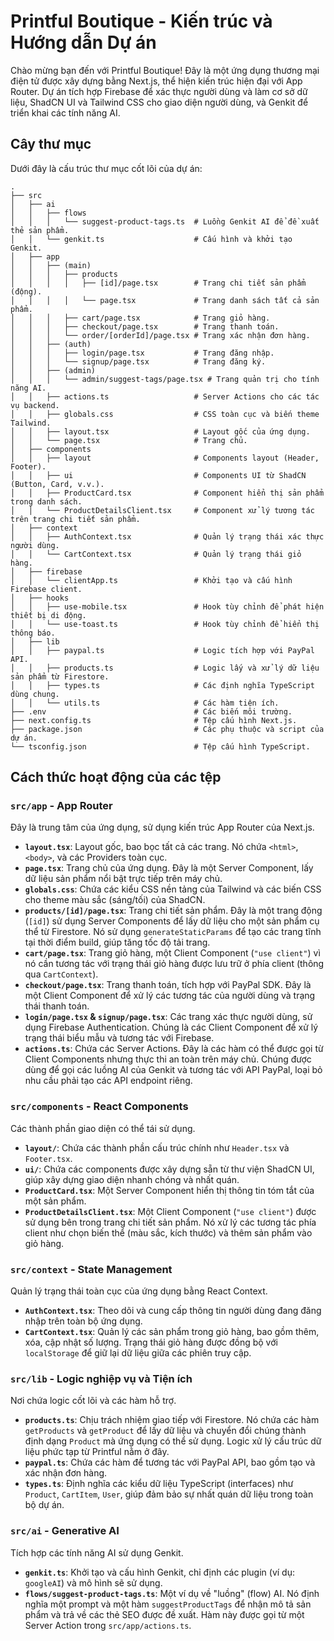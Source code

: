 # Printful Boutique - Kiến trúc và Hướng dẫn Dự án

Chào mừng bạn đến với Printful Boutique! Đây là một ứng dụng thương mại điện tử được xây dựng bằng Next.js, thể hiện kiến trúc hiện đại với App Router. Dự án tích hợp Firebase để xác thực người dùng và làm cơ sở dữ liệu, ShadCN UI và Tailwind CSS cho giao diện người dùng, và Genkit để triển khai các tính năng AI.

## Cây thư mục

Dưới đây là cấu trúc thư mục cốt lõi của dự án:

```
.
├── src
│   ├── ai
│   │   ├── flows
│   │   │   └── suggest-product-tags.ts  # Luồng Genkit AI để đề xuất thẻ sản phẩm.
│   │   └── genkit.ts                    # Cấu hình và khởi tạo Genkit.
│   ├── app
│   │   ├── (main)
│   │   │   ├── products
│   │   │   │   ├── [id]/page.tsx        # Trang chi tiết sản phẩm (động).
│   │   │   │   └── page.tsx             # Trang danh sách tất cả sản phẩm.
│   │   │   ├── cart/page.tsx            # Trang giỏ hàng.
│   │   │   ├── checkout/page.tsx        # Trang thanh toán.
│   │   │   └── order/[orderId]/page.tsx # Trang xác nhận đơn hàng.
│   │   ├── (auth)
│   │   │   ├── login/page.tsx           # Trang đăng nhập.
│   │   │   └── signup/page.tsx          # Trang đăng ký.
│   │   ├── (admin)
│   │   │   └── admin/suggest-tags/page.tsx # Trang quản trị cho tính năng AI.
│   │   ├── actions.ts                   # Server Actions cho các tác vụ backend.
│   │   ├── globals.css                  # CSS toàn cục và biến theme Tailwind.
│   │   ├── layout.tsx                   # Layout gốc của ứng dụng.
│   │   └── page.tsx                     # Trang chủ.
│   ├── components
│   │   ├── layout                       # Components layout (Header, Footer).
│   │   ├── ui                           # Components UI từ ShadCN (Button, Card, v.v.).
│   │   ├── ProductCard.tsx              # Component hiển thị sản phẩm trong danh sách.
│   │   └── ProductDetailsClient.tsx     # Component xử lý tương tác trên trang chi tiết sản phẩm.
│   ├── context
│   │   ├── AuthContext.tsx              # Quản lý trạng thái xác thực người dùng.
│   │   └── CartContext.tsx              # Quản lý trạng thái giỏ hàng.
│   ├── firebase
│   │   └── clientApp.ts                 # Khởi tạo và cấu hình Firebase client.
│   ├── hooks
│   │   ├── use-mobile.tsx               # Hook tùy chỉnh để phát hiện thiết bị di động.
│   │   └── use-toast.ts                 # Hook tùy chỉnh để hiển thị thông báo.
│   ├── lib
│   │   ├── paypal.ts                    # Logic tích hợp với PayPal API.
│   │   ├── products.ts                  # Logic lấy và xử lý dữ liệu sản phẩm từ Firestore.
│   │   ├── types.ts                     # Các định nghĩa TypeScript dùng chung.
│   │   └── utils.ts                     # Các hàm tiện ích.
├── .env                                 # Các biến môi trường.
├── next.config.ts                       # Tệp cấu hình Next.js.
├── package.json                         # Các phụ thuộc và script của dự án.
└── tsconfig.json                        # Tệp cấu hình TypeScript.
```

## Cách thức hoạt động của các tệp

### `src/app` - App Router
Đây là trung tâm của ứng dụng, sử dụng kiến trúc App Router của Next.js.

-   **`layout.tsx`**: Layout gốc, bao bọc tất cả các trang. Nó chứa `<html>`, `<body>`, và các Providers toàn cục.
-   **`page.tsx`**: Trang chủ của ứng dụng. Đây là một Server Component, lấy dữ liệu sản phẩm nổi bật trực tiếp trên máy chủ.
-   **`globals.css`**: Chứa các kiểu CSS nền tảng của Tailwind và các biến CSS cho theme màu sắc (sáng/tối) của ShadCN.
-   **`products/[id]/page.tsx`**: Trang chi tiết sản phẩm. Đây là một trang động (`[id]`) sử dụng Server Components để lấy dữ liệu cho một sản phẩm cụ thể từ Firestore. Nó sử dụng `generateStaticParams` để tạo các trang tĩnh tại thời điểm build, giúp tăng tốc độ tải trang.
-   **`cart/page.tsx`**: Trang giỏ hàng, một Client Component (`"use client"`) vì nó cần tương tác với trạng thái giỏ hàng được lưu trữ ở phía client (thông qua `CartContext`).
-   **`checkout/page.tsx`**: Trang thanh toán, tích hợp với PayPal SDK. Đây là một Client Component để xử lý các tương tác của người dùng và trạng thái thanh toán.
-   **`login/page.tsx` & `signup/page.tsx`**: Các trang xác thực người dùng, sử dụng Firebase Authentication. Chúng là các Client Component để xử lý trạng thái biểu mẫu và tương tác với Firebase.
-   **`actions.ts`**: Chứa các Server Actions. Đây là các hàm có thể được gọi từ Client Components nhưng thực thi an toàn trên máy chủ. Chúng được dùng để gọi các luồng AI của Genkit và tương tác với API PayPal, loại bỏ nhu cầu phải tạo các API endpoint riêng.

### `src/components` - React Components
Các thành phần giao diện có thể tái sử dụng.

-   **`layout/`**: Chứa các thành phần cấu trúc chính như `Header.tsx` và `Footer.tsx`.
-   **`ui/`**: Chứa các components được xây dựng sẵn từ thư viện ShadCN UI, giúp xây dựng giao diện nhanh chóng và nhất quán.
-   **`ProductCard.tsx`**: Một Server Component hiển thị thông tin tóm tắt của một sản phẩm.
-   **`ProductDetailsClient.tsx`**: Một Client Component (`"use client"`) được sử dụng bên trong trang chi tiết sản phẩm. Nó xử lý các tương tác phía client như chọn biến thể (màu sắc, kích thước) và thêm sản phẩm vào giỏ hàng.

### `src/context` - State Management
Quản lý trạng thái toàn cục của ứng dụng bằng React Context.

-   **`AuthContext.tsx`**: Theo dõi và cung cấp thông tin người dùng đang đăng nhập trên toàn bộ ứng dụng.
-   **`CartContext.tsx`**: Quản lý các sản phẩm trong giỏ hàng, bao gồm thêm, xóa, cập nhật số lượng. Trạng thái giỏ hàng được đồng bộ với `localStorage` để giữ lại dữ liệu giữa các phiên truy cập.

### `src/lib` - Logic nghiệp vụ và Tiện ích
Nơi chứa logic cốt lõi và các hàm hỗ trợ.

-   **`products.ts`**: Chịu trách nhiệm giao tiếp với Firestore. Nó chứa các hàm `getProducts` và `getProduct` để lấy dữ liệu và chuyển đổi chúng thành định dạng `Product` mà ứng dụng có thể sử dụng. Logic xử lý cấu trúc dữ liệu phức tạp từ Printful nằm ở đây.
-   **`paypal.ts`**: Chứa các hàm để tương tác với PayPal API, bao gồm tạo và xác nhận đơn hàng.
-   **`types.ts`**: Định nghĩa các kiểu dữ liệu TypeScript (interfaces) như `Product`, `CartItem`, `User`, giúp đảm bảo sự nhất quán dữ liệu trong toàn bộ dự án.

### `src/ai` - Generative AI
Tích hợp các tính năng AI sử dụng Genkit.

-   **`genkit.ts`**: Khởi tạo và cấu hình Genkit, chỉ định các plugin (ví dụ: `googleAI`) và mô hình sẽ sử dụng.
-   **`flows/suggest-product-tags.ts`**: Một ví dụ về "luồng" (flow) AI. Nó định nghĩa một prompt và một hàm `suggestProductTags` để nhận mô tả sản phẩm và trả về các thẻ SEO được đề xuất. Hàm này được gọi từ một Server Action trong `src/app/actions.ts`.